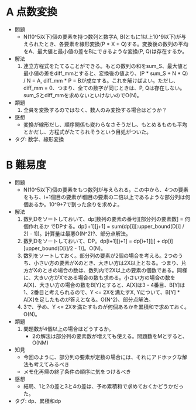 # A 点数変換

- 問題
    - N(10^5以下)個の要素を持つ数列と数字A, B(ともに1以上10^9以下)が与えられたとき、各要素を線形変換(P \* X + Q)する。変換後の数列の平均をA、最大値と最小値の差をBにできるような変換(P, Q)は存在するか。
- 解法
    1. 連立方程式をたてることができる。もとの数列の和をsum\_S、最大値と最小値の差をdiff\_mmとすると、変換後の値より、(P * sum\_S + N * Q) / N = A, diff\_mm * P = Bが成立する。これを解けばよい。ただし、diff\_mm = 0、つまり、全ての数字が同じときは、P, Qは存在しない。sum\_Sとdiff\_mmを求めないといけないのでO(N)。
- 類題
    1. 全員を変換するのではなく、数人のみ変換する場合はどうか？
- 感想
    - 変換が線形だし、順序関係も変わらなさそうだし、もとめるものも平均とかだし、方程式がたてられそうという目処がついた。
- タグ: 数学、線形変換

# B 難易度

- 問題
    - N(10^5以下)個の要素をもつ数列が与えられる。この中から、4つの要素をもち、i+1個目の要素がi個目の要素の二倍以上であるような部分列は何個あるか。10^9+7で割った余りを求めよ。
- 解法
    1. 数列Dをソートしておいて、dp\[数列の要素の番号\]\[部分列の要素数\] = 何個作れるか でDPする。dp\[i+1\]\[j+1\] = sum(dp\[i\]\[:upper_bound(D[i] / 2) - 1])。計算量は最悪O(N^2)?、部分点解法。
    2. 数列Dをソートしておいて、DP。dp\[i+1\]\[j+1\] = dp\[i+1\]\[j\] + dp\[i\]\[upper_bound(D[i]/2 - 1)\]。O(N)。
    3. 数列をソートしておく。部分列の要素が2個の場合を考える。2つのうち、小さい方の要素がXのとき、大きい方は2X以上となる。つまり、片方がXのときの場合の数は、数列内で2X以上の要素の個数である。同様に、大きい方がXである場合の数も求める。小さい方の場合の数をA\[X\]、大きい方の場合の数をB\[Y\]とすると、A\[X\]は3・4番目、B\[Y\]は1、2番目と考えられるので、Y <= 2Xを満たすX, Yについて、B\[Y\] \* A\[X\]を足したものが答えとなる。O(N^2)、部分点解法。
    4. 3で、予め、Y <= 2Xを満たすものが何個あるかを累積和で求めておく。O(N)。
- 類題
    1. 問題数が4個以上の場合はどうするか。
        - 2の解法は部分列の要素数が増えても使える。問題数をMとすると、O(NM)
- 知見
    - 今回のように、部分列の要素が定数の場合には、それにアドホックな解法も考えてみるべき
    - メモ化再帰の終了条件の順序に気をつけるべき
- 感想
    - 結局、1と2の差と3と4の差は、予め累積和で求めておくかどうかだった。
- タグ: dp、累積和dp
